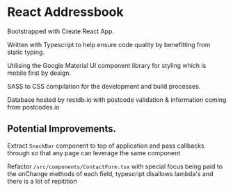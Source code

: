 # React Addressbook

Bootstrapped with Create React App.

Written with Typescript to help ensure code quality by benefitting from static typing.

Utilising the Google Material UI component library for styling which is mobile first by design.

SASS to CSS compilation for the development and build processes.

Database hosted by restdb.io with postcode validation & information coming from postcodes.io

## Potential Improvements.

Extract `SnackBar` component to top of application and pass callbacks through so that any page can leverage the same component

Refactor `/src/components/ContactForm.tsx` with special focus being paid to the onChange methods of each field, typescript disallows lambda's and there is a lot of repitition
